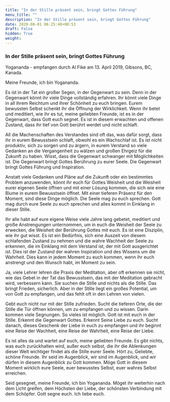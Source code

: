 ```yaml
---
title: "In der Stille präsent sein, bringt Gottes Führung"
menu_title: ""
description: "In der Stille präsent sein, bringt Gottes Führung"
date: 2020-08-01 06:25:48+00:53
draft: False
hidden: True
weight:
---
```

### In der Stille präsent sein, bringt Gottes Führung

Yogananda - empfangen durch Al Fike am 13. April 2019, Gibsons, BC, Kanada.

Meine Freunde, ich bin Yogananda.

Es ist in der Tat ein großer Segen, in der Gegenwart zu sein. Denn in der Gegenwart könnt ihr viele Dinge vollständig erfahren. Ihr könnt viele Dinge in all ihrem Reichtum und ihrer Schönheit zu euch bringen. Eurem bewussten Selbst schenkt ihr die Öffnung der Wirklichkeit. Wenn ihr betet und meditiert, wie ihr es tut, meine geliebten Freunde, ist es in der Gegenwart, dass Gott euch segnet. Es ist in diesem erwachten und offenen Zustand, dass ihr tief von Gott berührt werdet und nicht schlaft.

All die Machenschaften des Verstandes sind oft das, was dafür sorgt, dass ihr in eurem Bewusstsein schlaft, obwohl es ein Wachschlaf ist. Es ist nicht produktiv, sich zu sorgen und zu ärgern, in eurem Verstand so viele Gedanken an die Vergangenheit zu wälzen und großen Ehrgeiz für die Zukunft zu haben. Wisst, dass die Gegenwart schwanger mit Möglichkeiten ist. Die Gegenwart bringt Gottes Berührung zu eurer Seele. Die Gegenwart bringt Gottes Führung und Inspiration.

Anstatt viele Gedanken und Pläne auf die Zukunft oder ein bestimmtes Problem anzuwenden, könnt ihr euch für Gottes Weisheit und die Weisheit eurer eigenen Seele öffnen und mit einer Lösung kommen, die sich wie eine Blume in eurem Bewusstsein öffnet. Mit einer tieferen Präsenz für den Moment, sind diese Dinge möglich. Die Seele mag zu euch sprechen. Gott mag durch eure Seele zu euch sprechen und alles kommt in Einklang in dieser Stille.

Ihr alle habt auf eure eigene Weise viele Jahre lang gebetet, meditiert und große Anstrengungen unternommen, um in euch die Weisheit der Seele zu erwecken, die Weisheit der Berührung Gottes mit euch. Es ist eine Disziplin, wie ihr gut wisst. Es ist ein Bedürfnis, sich eine Auszeit von diesem schlafenden Zustand zu nehmen und die wahre Wachheit der Seele zu erkennen, die im Einklang mit dem Verstand ist, der mit Gott ausgerichtet ist. Dies ist der Zustand der wahren Inspiration und des Wissens um die Wahrheit. Dies kann in jedem Moment zu euch kommen, wenn ihr euch anstrengt und den Wunsch habt, im Moment zu sein.

Ja, viele Lehrer lehren die Praxis der Meditation, aber oft erkennen sie nicht, wie das Gebet in der Tat das Bewusstsein, das mit der Meditation gebracht wird, verbessern kann. Sie suchen die Stille und nichts als die Stille. Das bringt Frieden, sicherlich. Aber in der Stille liegt ein großes Potential, um von Gott zu empfangen, und das fehlt oft in den Lehren von vielen.

Gebt euch nicht nur mit der Stille zufrieden. Sucht die tieferen Orte, die der Stille die Tür öffnen können, um zu empfangen und zu wissen. Darin kommen viele Segnungen. So vieles ist möglich. Gott ist mit euch in der Stille. Erkennt die Gegenwart Gottes. Erkennt Seine Liebe zu euch. Sucht danach, dieses Geschenk der Liebe in euch zu empfangen und ihr beginnt eine Reise der Wachheit, eine Reise der Wahrheit, eine Reise der Liebe.

Es ist alles da und wartet auf euch, meine geliebten Freunde. Es gibt nichts, was euch zurückhalten wird, außer euch selbst, die ihr die Ablenkungen dieser Welt wichtiger findet als die Stille eurer Seele. Hört zu, Geliebte, schöne Freunde. Ihr seid im Augenblick, wir sind im Augenblick, und wir dürfen in diesem Augenblick zu Gott kommen. Möge Gott in diesem Moment wirklich eure Seele, euer bewusstes Selbst, euer wahres Selbst erreichen.

Seid gesegnet, meine Freunde, ich bin Yogananda. Möget ihr weiterhin nach dem Licht greifen, dem Höchsten der Liebe, der schönsten Verbindung mit dem Schöpfer. Gott segne euch. Ich liebe euch.
